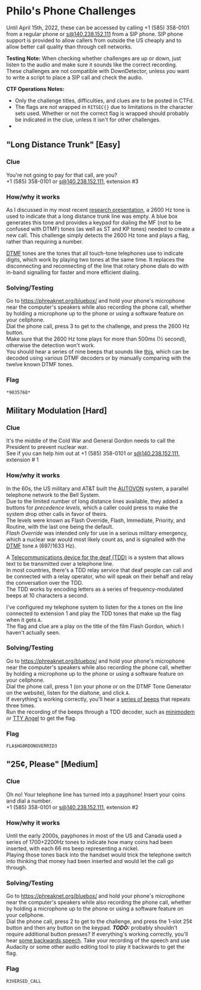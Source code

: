 # Philo's Phone Challenges

Until April 15th, 2022, these can be accessed by calling +1 (585) 358-0101 from a regular phone or s@140.238.152.111 from a SIP phone.
SIP phone support is provided to allow callers from outside the US cheaply and to allow better call quality than through cell networks.  

**Testing Note:** When checking whether challenges are up or down, just listen to the audio and make sure it sounds like the correct recording.  
These challenges are not compatible with DownDetector, unless *you* want to write a script to place a SIP call and check the audio.

**CTF Operations Notes:** 
* Only the challenge titles, difficulties, and clues are to be posted in CTFd. 
* The flags are *not* wrapped in `RITSEC{}` due to limitations in the character sets used. Whether or not the correct flag is wrapped should probably be indicated in the clue, unless it isn't for other challenges.
* 

## "Long Distance Trunk" [Easy]
### Clue
You're not going to pay for that call, are you?  
+1 (585) 358-0101 or s@140.238.152.111, extension #3

### How/why it works
As I discussed in my most recent [research presentation](https://www.youtube.com/watch?v=qdciYBQngdk), a 2600 Hz tone is used to indicate that a long distance trunk line was empty.
A blue box generates this tone and provides a keypad for dialing the MF (not to be confused with DTMF) tones (as well as ST and KP tones) needed to create a new call.
This challenge simply detects the 2600 Hz tone and plays a flag, rather than requiring a number. 

[DTMF](https://en.wikipedia.org/wiki/Dual-tone_multi-frequency) tones are the tones that all touch-tone telephones use to indicate digits, which work by playing two tones at the same time.
It replaces the disconnecting and reconnecting of the line that rotary phone dials do with in-band signalling for faster and more efficient dialing.

### Solving/Testing
Go to https://phreaknet.org/bluebox/ and hold your phone's microphone near the computer's speakers while also recording the phone call, whether by holding a microphone up to the phone or using a software feature on your cellphone.  
Dial the phone call, press 3 to get to the challenge, and press the 2600 Hz button.  
Make sure that the 2600 Hz tone plays for more than 500ms (½ second), otherwise the detection won't work.  
You should hear a series of nine beeps that sounds like [this](https://gitlab.ritsec.cloud/flamingspork/phonectf/-/blob/master/sounds/DTMF.wav), which can be decoded using various DTMF decoders or by manually comparing with the twelve known DTMF tones.

### Flag
`*9035768*`

## Military Modulation [Hard]
### Clue
It's the middle of the Cold War and General Gordon needs to call the President to prevent nuclear war.  
See if you can help him out at +1 (585) 358-0101 or s@140.238.152.111, extension # 1

### How/why it works
In the 60s, the US military and AT&T built the [AUTOVON](https://en.wikipedia.org/wiki/Autovon) system, a parallel telephone network to the Bell System.  
Due to the limited number of long distance lines available, they added a buttons for *precedence levels*, which a caller could press to make the system drop other calls in favor of theirs.  
The levels were known as Flash Override, Flash, Immediate, Priority, and Routine, with the last one being the default.  
*Flash Override* was intended only for use in a serious military emergency, which a nuclear war would most likely count as, and is signalled with the [DTMF](https://en.wikipedia.org/wiki/Dual-tone_multi-frequency) tone `A` (697/1633 Hz).  

A [Telecommunications device for the deaf (TDD)](https://en.wikipedia.org/wiki/Telecommunications_device_for_the_deaf) is a system that allows text to be transmitted over a telephone line.  
In most countries, there's a TDD relay service that deaf people can call and be connected with a relay operator, who will speak on their behalf and relay the conversation over the TDD.  
The TDD works by encoding letters as a series of frequency-modulated beeps at 10 characters a second.  

I've configured my telephone system to listen for the `A` tones on the line connected to extension 1 and play the TDD tones that make up the flag when it gets `A`.  
The flag and clue are a play on the title of the film Flash Gordon, which I haven't actually seen.

### Solving/Testing
Go to https://phreaknet.org/bluebox/ and hold your phone's microphone near the computer's speakers while also recording the phone call, whether by holding a microphone up to the phone or using a software feature on your cellphone.  
Dial the phone call, press 1 (on your phone or on the DTMF Tone Generator on the website), listen for the dialtone, and click `A`.  
If everything's working correctly, you'll hear a [series of beeps](https://gitlab.ritsec.cloud/flamingspork/phonectf/-/blob/master/sounds/TDD.wav) that repeats three times.  
Run the recording of the beeps through a TDD decoder, such as [minimodem](http://www.whence.com/minimodem/) or [TTY Angel](http://www.ciscounitytools.com/Applications/General/TTYAngel/TTYAngel.html) to get the flag.  

### Flag
`FLA$HG0RDONOVERRID3`



## "25¢, Please" [Medium]
### Clue
Oh no! Your telephone line has turned into a payphone! Insert your coins and dial a number.  
+1 (585) 358-0101 or s@140.238.152.111, extension #2

### How/why it works
Until the early 2000s, payphones in most of the US and Canada used a series of 1700+2200Hz tones to indicate how many coins had been inserted, with each 66 ms beep representing a nickel.  
Playing those tones back into the handset would trick the telephone switch into thinking that money had been inserted and would let the call go through.

### Solving/Testing
Go to https://phreaknet.org/bluebox/ and hold your phone's microphone near the computer's speakers while also recording the phone call, whether by holding a microphone up to the phone or using a software feature on your cellphone.  
Dial the phone call, press 2 to get to the challenge, and press the 1-slot 25¢ button and then any button on the keypad. ***TODO:*** probably shouldn't require additional button presses?
If everything's working correctly, you'll hear [some backwards speech](https://gitlab.ritsec.cloud/flamingspork/phonectf/-/blob/master/sounds/Reversed.wav).
Take your recording of the speech and use Audacity or some other audio editing tool to play it backwards to get the flag.

### Flag
`R3VERSED_CALL`
